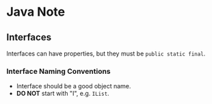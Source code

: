 # Java Note

## Interfaces

Interfaces can have properties, but they must be `public static final`.  

### Interface Naming Conventions

- Interface should be a good object name.
- **DO NOT** start with "I", e.g. `IList`.
